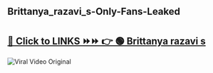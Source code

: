 
 ## Brittanya_razavi_s-Only-Fans-Leaked

# <h2><a href="https://clipsfans.com/Brittanya_razavi_s&ref=git">🔗 Click to LINKS ⏩⏩ 👉 🟢 Brittanya razavi s </a></h2>

<a href="https://clipsfans.com/Brittanya_razavi_s&ref=git" rel="nofollow" data-target="animated-image.originalLink"><img src="https://i.ibb.co.com/xMMVF88/686577567.gif" alt="Viral Video Original" style="max-width: 100%; display: inline-block;" data-target="animated-image.originalImage"></a>
